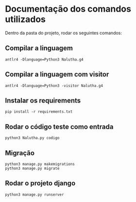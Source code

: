 # Documentação dos comandos utilizados

Dentro da pasta do projeto, rodar os seguintes comandos:

## Compilar a linguagem

```
antlr4 -Dlanguage=Python3 Nalutha.g4
```

## Compilar a linguagem com visitor

```
antlr4 -Dlanguage=Python3 -visitor Nalutha.g4
```

## Instalar os requirements

```
pip install -r requirements.txt
```

## Rodar o código teste como entrada

```
python3 Nalutha.py codigo
```

## Migração

```
python3 manage.py makemigrations
python3 manage.py migrate
```

## Rodar o projeto django

```
python3 manage.py runserver
```
